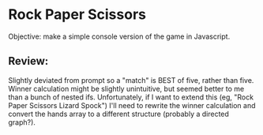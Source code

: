 # Rock Paper Scissors
Objective: make a simple console version of the game in Javascript.

## Review:
Slightly deviated from prompt so a "match" is BEST of five, rather than five.
Winner calculation might be slightly unintuitive, but seemed better to me than a bunch of nested ifs. Unfortunately, if I want to extend this (eg, "Rock Paper Scissors Lizard Spock") I'll need to rewrite the winner calculation and convert the hands array to a different structure (probably a directed graph?).